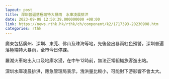 ```yaml
---
layout: post
title: 深圳普遍落極端特大暴雨　水庫凌晨排洪
date: 2023-09-08 12:50:39.000000000 +08:00
link: https://news.rthk.hk/rthk/ch/component/k2/1717393-20230908.htm
categories: rthk
---
```


廣東包括廣州、深圳、東莞、佛山及珠海等地，先後發出暴雨紅色預警，深圳普遍落極端特大暴雨，全市今日停課。

羅湖火車站出入口及地庫水浸，在中午12時前，無法正常組織旅客進出站。

深圳水庫凌晨排洪，應急管理局表示，洩洪量比較小，可能對下游影響不會太大。
